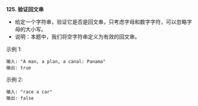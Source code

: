 **125. 验证回文串**
- 给定一个字符串，验证它是否是回文串，只考虑字母和数字字符，可以忽略字母的大小写。
- 说明：本题中，我们将空字符串定义为有效的回文串。

示例 1:
```
输入: "A man, a plan, a canal: Panama"
输出: true
```
示例 2:
```
输入: "race a car"
输出: false
```